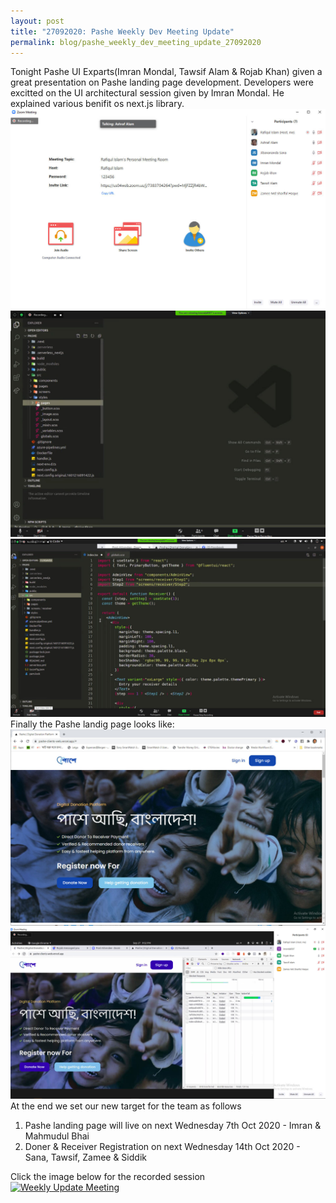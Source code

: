 ```yaml
---
layout: post
title: "27092020: Pashe Weekly Dev Meeting Update"
permalink: blog/pashe_weekly_dev_meeting_update_27092020
---
```


Tonight Pashe UI Exparts(Imran Mondal, Tawsif Alam & Rojab Khan) given a great presentation on Pashe landing page development.
Developers were excitted on the UI architectural session given by Imran Mondal. He explained various benifit os next.js library.  
![Knowledge sharing session](../images/meeting/2020-09-27-pashe-weekly-update/img1.jpg)  
![Knowledge sharing session](../images/meeting/2020-09-27-pashe-weekly-update/img2.jpg)  
![Knowledge sharing session](../images/meeting/2020-09-27-pashe-weekly-update/img3.jpg) 
Finally the Pashe landig page looks like:   
![Knowledge sharing session](../images/meeting/2020-09-27-pashe-weekly-update/img4.jpg)  
![Knowledge sharing session](../images/meeting/2020-09-27-pashe-weekly-update/img5.jpg)  
At the end we set our new target for the team as follows  
1) Pashe landing page will live on next Wednesday 7th Oct 2020 - Imran & Mahmudul Bhai  
2) Doner & Receiver Registration on next Wednesday 14th Oct 2020 - Sana, Tawsif, Zamee & Siddik    
  
  
Click the image below for the recorded session    
[![Weekly Update Meeting](http://img.youtube.com/vi/PMX57op2Jc8/0.jpg)](https://www.youtube.com/watch?v=PMX57op2Jc8 "Weekly Update Meeting")    

